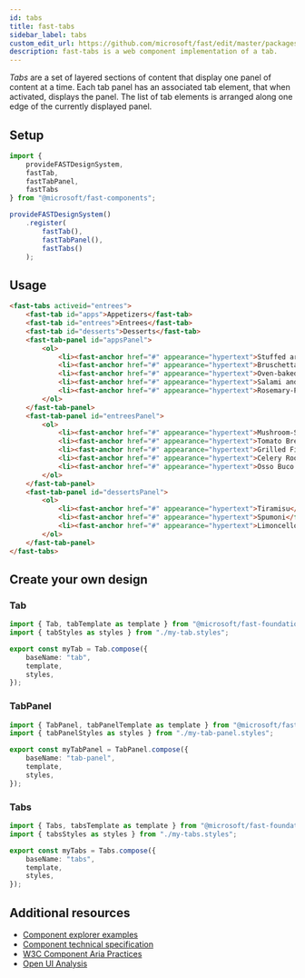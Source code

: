 ```yaml
---
id: tabs
title: fast-tabs
sidebar_label: tabs
custom_edit_url: https://github.com/microsoft/fast/edit/master/packages/web-components/fast-foundation/src/tabs/README.md
description: fast-tabs is a web component implementation of a tab.
---
```


*Tabs* are a set of layered sections of content that display one panel of content at a time. Each tab panel has an associated tab element, that when activated, displays the panel. The list of tab elements is arranged along one edge of the currently displayed panel.

## Setup

```ts
import {
    provideFASTDesignSystem,
    fastTab,
    fastTabPanel,
    fastTabs
} from "@microsoft/fast-components";

provideFASTDesignSystem()
    .register(
        fastTab(),
        fastTabPanel(),
        fastTabs()
    );
```

## Usage

```html live
<fast-tabs activeid="entrees">
    <fast-tab id="apps">Appetizers</fast-tab>
    <fast-tab id="entrees">Entrees</fast-tab>
    <fast-tab id="desserts">Desserts</fast-tab>
    <fast-tab-panel id="appsPanel">
        <ol>
            <li><fast-anchor href="#" appearance="hypertext">Stuffed artichokes</fast-anchor></li>
            <li><fast-anchor href="#" appearance="hypertext">Bruschetta</fast-anchor></li>
            <li><fast-anchor href="#" appearance="hypertext">Oven-baked polenta</fast-anchor></li>
            <li><fast-anchor href="#" appearance="hypertext">Salami and Fig Crostini with Ricotta</fast-anchor></li>
            <li><fast-anchor href="#" appearance="hypertext">Rosemary-Potato Focaccia with Goat Cheese</fast-anchor></li>
        </ol>
    </fast-tab-panel>
    <fast-tab-panel id="entreesPanel">
        <ol>
            <li><fast-anchor href="#" appearance="hypertext">Mushroom-Sausage Ragù</fast-anchor></li>
            <li><fast-anchor href="#" appearance="hypertext">Tomato Bread Soup with Steamed Mussels</fast-anchor></li>
            <li><fast-anchor href="#" appearance="hypertext">Grilled Fish with Artichoke Caponata</fast-anchor></li>
            <li><fast-anchor href="#" appearance="hypertext">Celery Root and Mushroom Lasagna</fast-anchor></li>
            <li><fast-anchor href="#" appearance="hypertext">Osso Buco with Citrus Gremolata</fast-anchor></li>
        </ol>
    </fast-tab-panel>
    <fast-tab-panel id="dessertsPanel">
        <ol>
            <li><fast-anchor href="#" appearance="hypertext">Tiramisu</fast-anchor></li>
            <li><fast-anchor href="#" appearance="hypertext">Spumoni</fast-anchor></li>
            <li><fast-anchor href="#" appearance="hypertext">Limoncello and Ice Cream with Biscotti</fast-anchor></li>
        </ol>
    </fast-tab-panel>
</fast-tabs>
```

## Create your own design

### Tab

```ts
import { Tab, tabTemplate as template } from "@microsoft/fast-foundation";
import { tabStyles as styles } from "./my-tab.styles";

export const myTab = Tab.compose({
    baseName: "tab",
    template,
    styles,
});
```

### TabPanel

```ts
import { TabPanel, tabPanelTemplate as template } from "@microsoft/fast-foundation";
import { tabPanelStyles as styles } from "./my-tab-panel.styles";

export const myTabPanel = TabPanel.compose({
    baseName: "tab-panel",
    template,
    styles,
});
```

### Tabs

```ts
import { Tabs, tabsTemplate as template } from "@microsoft/fast-foundation";
import { tabsStyles as styles } from "./my-tabs.styles";

export const myTabs = Tabs.compose({
    baseName: "tabs",
    template,
    styles,
});
```

## Additional resources

* [Component explorer examples](https://explore.fast.design/components/fast-tabs)
* [Component technical specification](https://github.com/microsoft/fast/blob/master/packages/web-components/fast-foundation/src/tabs/tabs.spec.md)
* [W3C Component Aria Practices](https://w3c.github.io/aria-practices/#tabpanel)
* [Open UI Analysis](https://open-ui.org/components/tabs.research)
